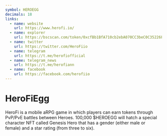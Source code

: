 ```yaml
---
symbol: HEROEGG
decimals: 18
links:
  - name: website
    url: https://www.herofi.io/
  - name: explorer
    url: https://bscscan.com/token/0xcfBb1BfA710cb2ebA070CC3beC0C35226FeA4BAF
  - name: twitter
    url: https://twitter.com/HeroFiio
  - name: telegram
    url: https://t.me/herofiofficial
  - name: telegram_news
    url: https://t.me/herofiann
  - name: facebook
    url: https://facebook.com/herofiio
---
```


# HeroFiEgg

HeroFi is a mobile aRPG game in which players can earn tokens through PvP/PvE battles between Heroes. 100,000 $HEROEGG will hatch a special character NFT called Genesis Hero that has a gender (either male or female) and a star rating (from three to six).
